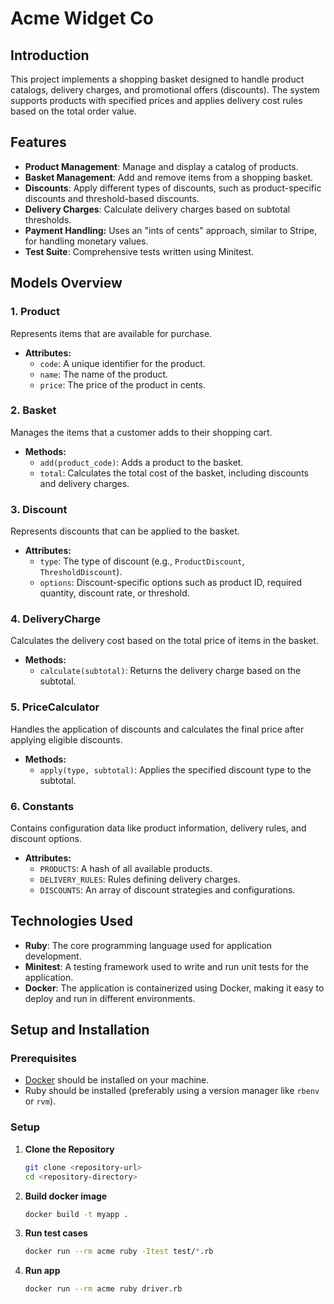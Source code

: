 # Acme Widget Co

## Introduction

This project implements a shopping basket designed to handle product catalogs, delivery charges, and promotional offers (discounts). The system supports products with specified prices and applies delivery cost rules based on the total order value.

## Features

- **Product Management**: Manage and display a catalog of products.
- **Basket Management**: Add and remove items from a shopping basket.
- **Discounts**: Apply different types of discounts, such as product-specific discounts and threshold-based discounts.
- **Delivery Charges**: Calculate delivery charges based on subtotal thresholds.
- **Payment Handling:** Uses an "ints of cents" approach, similar to Stripe, for handling monetary values.
- **Test Suite**: Comprehensive tests written using Minitest.

## Models Overview

### 1. Product

Represents items that are available for purchase.

- **Attributes:**
  - `code`: A unique identifier for the product.
  - `name`: The name of the product.
  - `price`: The price of the product in cents.

### 2. Basket

Manages the items that a customer adds to their shopping cart.

- **Methods:**
  - `add(product_code)`: Adds a product to the basket.
  - `total`: Calculates the total cost of the basket, including discounts and delivery charges.

### 3. Discount

Represents discounts that can be applied to the basket.

- **Attributes:**
  - `type`: The type of discount (e.g., `ProductDiscount`, `ThresholdDiscount`).
  - `options`: Discount-specific options such as product ID, required quantity, discount rate, or threshold.

### 4. DeliveryCharge

Calculates the delivery cost based on the total price of items in the basket.

- **Methods:**
  - `calculate(subtotal)`: Returns the delivery charge based on the subtotal.

### 5. PriceCalculator

Handles the application of discounts and calculates the final price after applying eligible discounts.

- **Methods:**
  - `apply(type, subtotal)`: Applies the specified discount type to the subtotal.

### 6. Constants

Contains configuration data like product information, delivery rules, and discount options.

- **Attributes:**
  - `PRODUCTS`: A hash of all available products.
  - `DELIVERY_RULES`: Rules defining delivery charges.
  - `DISCOUNTS`: An array of discount strategies and configurations.

## Technologies Used

- **Ruby**: The core programming language used for application development.
- **Minitest**: A testing framework used to write and run unit tests for the application.
- **Docker**: The application is containerized using Docker, making it easy to deploy and run in different environments.

## Setup and Installation

### Prerequisites

- [Docker](https://www.docker.com/get-started) should be installed on your machine.
- Ruby should be installed (preferably using a version manager like `rbenv` or `rvm`).

### Setup

1. **Clone the Repository**

   ```bash
   git clone <repository-url>
   cd <repository-directory>
   ```

2. **Build docker image**
   ```bash
   docker build -t myapp .
   ```
3. **Run test cases**
   ```bash
   docker run --rm acme ruby -Itest test/*.rb
   ```
4. **Run app**
   ```bash
   docker run --rm acme ruby driver.rb
   ```
